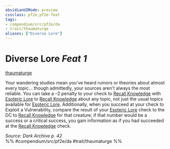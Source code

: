 ```yaml
---
obsidianUIMode: preview
cssclass: pf2e,pf2e-feat
tags:
- compendium/src/pf2e/da
- trait/thaumaturge
aliases: ["Diverse Lore"]
---
```

# Diverse Lore  *Feat 1*  
[thaumaturge](../../rules/traits/thaumaturge-da.md)  


Your wandering studies mean you've heard rumors or theories about almost every topic... though admittedly, your sources aren't always the most reliable. You can take a –2 penalty to your check to [Recall Knowledge](../../rules/actions/recall-knowledge.md) with [Esoteric Lore](../skills.md#Lore) to [Recall Knowledge](../../rules/actions/recall-knowledge.md) about any topic, not just the usual topics available for [Esoteric Lore](../skills.md#Lore). Additionally, when you succeed at your check to Exploit a Vulnerability, compare the result of your [Esoteric Lore](../skills.md#Lore) check to the DC to [Recall Knowledge](../../rules/actions/recall-knowledge.md) for that creature; if that number would be a success or a critical success, you gain information as if you had succeeded at the [Recall Knowledge](../../rules/actions/recall-knowledge.md) check.

*Source: Dark Archive p. 42*  
%% #compendium/src/pf2e/da #trait/thaumaturge %%